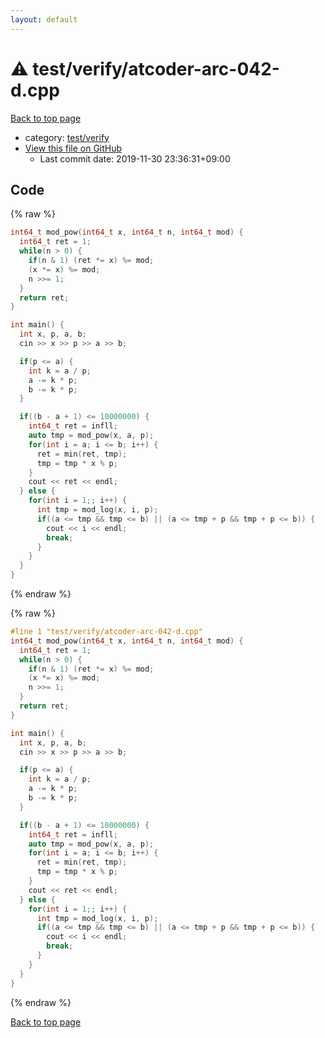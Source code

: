 ```yaml
---
layout: default
---
```


<!-- mathjax config similar to math.stackexchange -->
<script type="text/javascript" async
  src="https://cdnjs.cloudflare.com/ajax/libs/mathjax/2.7.5/MathJax.js?config=TeX-MML-AM_CHTML">
</script>
<script type="text/x-mathjax-config">
  MathJax.Hub.Config({
    TeX: { equationNumbers: { autoNumber: "AMS" }},
    tex2jax: {
      inlineMath: [ ['$','$'] ],
      processEscapes: true
    },
    "HTML-CSS": { matchFontHeight: false },
    displayAlign: "left",
    displayIndent: "2em"
  });
</script>

<script type="text/javascript" src="https://cdnjs.cloudflare.com/ajax/libs/jquery/3.4.1/jquery.min.js"></script>
<script src="https://cdn.jsdelivr.net/npm/jquery-balloon-js@1.1.2/jquery.balloon.min.js" integrity="sha256-ZEYs9VrgAeNuPvs15E39OsyOJaIkXEEt10fzxJ20+2I=" crossorigin="anonymous"></script>
<script type="text/javascript" src="../../../assets/js/copy-button.js"></script>
<link rel="stylesheet" href="../../../assets/css/copy-button.css" />


# :warning: test/verify/atcoder-arc-042-d.cpp

<a href="../../../index.html">Back to top page</a>

* category: <a href="../../../index.html#5a4423c79a88aeb6104a40a645f9430c">test/verify</a>
* <a href="{{ site.github.repository_url }}/blob/master/test/verify/atcoder-arc-042-d.cpp">View this file on GitHub</a>
    - Last commit date: 2019-11-30 23:36:31+09:00




## Code

<a id="unbundled"></a>
{% raw %}
```cpp
int64_t mod_pow(int64_t x, int64_t n, int64_t mod) {
  int64_t ret = 1;
  while(n > 0) {
    if(n & 1) (ret *= x) %= mod;
    (x *= x) %= mod;
    n >>= 1;
  }
  return ret;
}

int main() {
  int x, p, a, b;
  cin >> x >> p >> a >> b;

  if(p <= a) {
    int k = a / p;
    a -= k * p;
    b -= k * p;
  }

  if((b - a + 1) <= 10000000) {
    int64_t ret = infll;
    auto tmp = mod_pow(x, a, p);
    for(int i = a; i <= b; i++) {
      ret = min(ret, tmp);
      tmp = tmp * x % p;
    }
    cout << ret << endl;
  } else {
    for(int i = 1;; i++) {
      int tmp = mod_log(x, i, p);
      if((a <= tmp && tmp <= b) || (a <= tmp + p && tmp + p <= b)) {
        cout << i << endl;
        break;
      }
    }
  }
}


```
{% endraw %}

<a id="bundled"></a>
{% raw %}
```cpp
#line 1 "test/verify/atcoder-arc-042-d.cpp"
int64_t mod_pow(int64_t x, int64_t n, int64_t mod) {
  int64_t ret = 1;
  while(n > 0) {
    if(n & 1) (ret *= x) %= mod;
    (x *= x) %= mod;
    n >>= 1;
  }
  return ret;
}

int main() {
  int x, p, a, b;
  cin >> x >> p >> a >> b;

  if(p <= a) {
    int k = a / p;
    a -= k * p;
    b -= k * p;
  }

  if((b - a + 1) <= 10000000) {
    int64_t ret = infll;
    auto tmp = mod_pow(x, a, p);
    for(int i = a; i <= b; i++) {
      ret = min(ret, tmp);
      tmp = tmp * x % p;
    }
    cout << ret << endl;
  } else {
    for(int i = 1;; i++) {
      int tmp = mod_log(x, i, p);
      if((a <= tmp && tmp <= b) || (a <= tmp + p && tmp + p <= b)) {
        cout << i << endl;
        break;
      }
    }
  }
}


```
{% endraw %}

<a href="../../../index.html">Back to top page</a>

